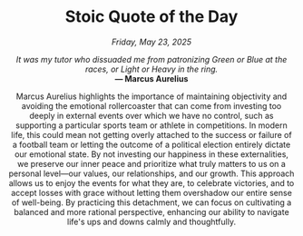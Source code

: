 <h1 align="center">Stoic Quote of the Day</h1>
<p align="center"><em><!--date-start-->Friday, May 23, 2025<!--date-end--></em></p>
<p align="center">
    <em><!--START_SECTION:quote-text-->
It was my tutor who dissuaded me from patronizing Green or Blue at the races, or Light or Heavy in the ring.
<!--END_SECTION:quote-text--></em><br>
    <strong>— <!--START_SECTION:quote-author-->
Marcus Aurelius
<!--END_SECTION:quote-author--></strong>
</p>

<p align="center" style="max-width:600px;margin:0 auto;">
<!--START_SECTION:quote-interpretation-->
Marcus Aurelius highlights the importance of maintaining objectivity and avoiding the emotional rollercoaster that can come from investing too deeply in external events over which we have no control, such as supporting a particular sports team or athlete in competitions. In modern life, this could mean not getting overly attached to the success or failure of a football team or letting the outcome of a political election entirely dictate our emotional state. By not investing our happiness in these externalities, we preserve our inner peace and prioritize what truly matters to us on a personal level—our values, our relationships, and our growth. This approach allows us to enjoy the events for what they are, to celebrate victories, and to accept losses with grace without letting them overshadow our entire sense of well-being. By practicing this detachment, we can focus on cultivating a balanced and more rational perspective, enhancing our ability to navigate life's ups and downs calmly and thoughtfully.
<!--END_SECTION:quote-interpretation-->
</p>
